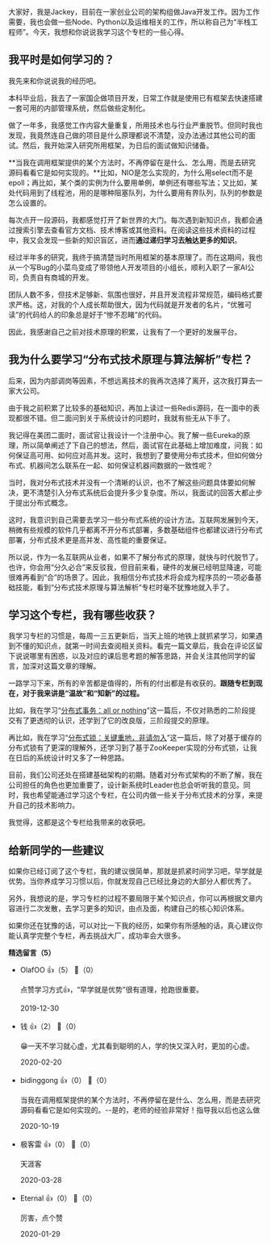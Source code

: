 大家好，我是Jackey，目前在一家创业公司的架构组做Java开发工作。因为工作需要，我也会做一些Node、Python以及运维相关的工作，所以称自己为“半栈工程师”。今天，我想和你说说我学习这个专栏的一些心得。

## 我平时是如何学习的？

我先来和你说说我的经历吧。

本科毕业后，我去了一家国企做项目开发，日常工作就是使用已有框架去快速搭建一套可用的内部管理系统，然后做些定制化。

做了一年多，我感觉工作内容大量重复，所用技术也与行业严重脱节。但同时我也发现，我竟然连自己做的项目是什么原理都说不清楚，没办法通过其他公司的面试。然后，我开始深入研究所用框架，为日后的面试做知识储备。

**当我在调用框架提供的某个方法时，不再停留在是什么、怎么用，而是去研究源码看看它是如何实现的。**比如，NIO是怎么实现的，为什么用select而不是epoll；再比如，某个类的实例为什么要用单例，单例还有哪些写法；又比如，某处代码用到了线程池，用的是哪种阻塞队列，为什么要用有界队列，队列的参数是怎么设置的。

每次点开一段源码，我都感觉打开了新世界的大门。每次遇到新知识点，我都会通过搜索引擎去查看官方文档、技术博客或其他资料。在阅读这些技术资料的过程中，我又会发现一些新的知识盲区，进而**通过递归学习去触达更多的知识**。

经过半年多的研究，我终于搞清楚当时所用框架的基本原理了。而在这期间，我也从一个写Bug的小菜鸟变成了带领他人开发项目的小组长，顺利入职了一家AI公司，负责自有商城的开发。

团队人数不多，但技术足够新、氛围也很好，并且开发流程非常规范，编码格式要求严格。这，对我的个人成长帮助很大，因为代码就是开发者的名片，“优雅可读”的代码给人的印象总是好于“惨不忍睹”的代码。

因此，我感谢自己之前对技术原理的积累，让我有了一个更好的发展平台。

## 我为什么要学习“分布式技术原理与算法解析”专栏？

后来，因为内部调岗等因素，不想远离技术的我再次选择了离开，这次我打算去一家大公司。

由于我之前积累了比较多的基础知识，再加上读过一些Redis源码，在一面中的表现都很不错。但二面问到关于系统设计的问题时，我就有些无从下手了。

我记得在美团二面时，面试官让我设计一个注册中心。我了解一些Eureka的原理，所以简单阐述了下自己的想法，然后，面试官在此基础上增加难度，问我：如何保证高可用、如何应对高并发。这时，我想到了要使用分布式技术，但如何做分布式、机器间怎么联系在一起、如何保证机器间数据的一致性呢？

当时，我对分布式技术并没有一个清晰的认识，也不了解这些问题具体要如何解决，更不清楚引入分布式系统后会提升多少复杂度。所以，我面试的回答大都止步于提出分布式概念。

这时，我意识到自己需要去学习一些分布式系统的设计方法。互联网发展到今天，稍微有些规模的软件几乎都离不开分布式部署，多数基础组件也都建议进行分布式部署，分布式技术更是高并发、高性能的重要保证。

所以说，作为一名互联网从业者，如果不了解分布式的原理，就快与时代脱节了。也许，你会用“分久必合”来反驳我，但目前来看，硬件的发展已经明显降速，可能很难再看到“合”的场景了。因此，我相信分布式技术将会成为程序员的一项必备基础技能，看到“分布式技术原理与算法解析”专栏时毫不犹豫地就入手了。

## 学习这个专栏，我有哪些收获？

我学习专栏的习惯是，每周一三五更新后，当天上班的地铁上就抓紧学习，如果遇到不懂的知识点，就第一时间去查阅相关资料。看完一篇文章后，我会在评论区留下说说哪里有困惑，以及对应的课后思考题的解答思路，并会关注其他同学的留言，加深对这篇文章的理解。

一路学习下来，所有的辛苦都是值得的，所有的付出都是有收获的。**跟随专栏到现在，对于我来讲是“温故”和“知新”的过程。**

比如，我在学习“[分布式事务：all or nothing](https://time.geekbang.org/column/article/144970)”这一篇后，不仅对熟悉的二阶段提交有了更透彻的认识，还学到了它的改良版，三阶段提交的原理。

再比如，我在学习“[分布式锁：关键重地，非请勿入](https://time.geekbang.org/column/article/145505)”这一篇后，除了对基于缓存的分布式锁有了更深的理解外，还学习到了基于ZooKeeper实现的分布式锁，让我在日后的系统设计时又多了一种思路。

目前，我们公司还处在搭建基础架构的初期。随着对分布式架构的不断了解，我在公司担任的角色也更加重要了，设计新系统时Leader也总会听听我的意见。同时，我也希望能通过学习这个专栏，在公司内做一些关于分布式技术的分享，来提升自己的技术影响力。

我觉得，这都是这个专栏给我带来的收获吧。

## 给新同学的一些建议

如果你已经订阅了这个专栏，我的建议很简单，那就是抓紧时间学习吧，早学就是优势。当你养成学习习惯以后，你就发现自己已经比身边的大部分人都优秀了。

另外，我想说的是，学习专栏的过程不要局限于某个知识点，你可以再根据文章内容进行二次发散，去学习更多的知识，由点及面，构建自己的核心知识体系。

如果你还在犹豫的话，可以对比一下我的经历，如果你有所感触的话，真心建议你能认真学完整个专栏，再去挑战大厂，成功率会大很多。
<div><strong>精选留言（5）</strong></div><ul>
<li><span>OlafOO</span> 👍（5） 💬（0）<p>点赞学习方式👍，“早学就是优势”很有道理，抢跑很重要。</p>2019-12-30</li><br/><li><span>钱</span> 👍（2） 💬（0）<p>😁一天不学习就心虚，尤其看到聪明的人，学的快又深入时，更加的心虚。</p>2020-02-20</li><br/><li><span>bidinggong</span> 👍（0） 💬（0）<p>当我在调用框架提供的某个方法时，不再停留在是什么、怎么用，而是去研究源码看看它是如何实现的。--是的，老师的经验非常好！指导我以后也这么做</p>2020-10-19</li><br/><li><span>极客雷</span> 👍（0） 💬（0）<p>天涯客</p>2020-03-28</li><br/><li><span>Eternal</span> 👍（0） 💬（0）<p>厉害，点个赞</p>2020-01-29</li><br/>
</ul>